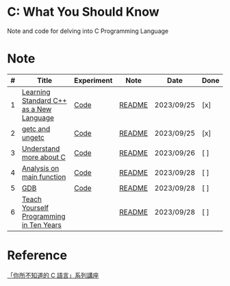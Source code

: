 # C: What You Should Know
Note and code for delving into C Programming Language

# Note

| # | Title | Experiment | Note | Date | Done |
|---|  -------- | ----- | -------- | ---------- | --- |
|1| [Learning Standard C++ as a New Language](https://hackmd.io/@sysprog/c-standards)| [Code](./Experiments/Learning%20Standard%20C++%20as%20a%20New%20Language)| [README](./Notes/Learning%20Standard%20C++%20as%20a%20New%20Language/README.md) | 2023/09/25 | [x] |
|2| [getc and ungetc](https://linux.die.net/man/3/getc)| [Code](./Experiments/getc_and_ungetc)| [README](./Notes/getc_and_ungetc/README.md) | 2023/09/25 | [x] |
|3| [Understand more about C](https://www.slideshare.net/YiHsiuHsu/understand-more-about-c)| [Code](./Experiments/understand%20more%20about%20c)| [README](./Notes/understand%20more%20about%20c/README.md) | 2023/09/26 | [ ] |
|4| [Analysis on main function](https://www.zhihu.com/question/338814178/answer/783725339)| [Code](./Experiments/Analysis%20on%20main%20function)| [README](./Notes/Analysis%20on%20main%20function/README.md) | 2023/09/28 | [ ] |
|5| [GDB](https://blog.vgod.tw/2006/06/21/gdb%E7%9A%84%E5%A6%99%E7%94%A8/)| [Code](./Experiments/gdb)| [README](./Notes/gdb/README.md) | 2023/09/28 | [ ] |
|6| [Teach Yourself Programming in Ten Years](https://norvig.com/21-days.html)| | [README](./Notes/Teach%20Yourself%20Programming%20in%20Ten%20Years/README.md) | 2023/09/28 | [ ] |

# Reference
[「你所不知道的 C 語言」系列講座](https://hackmd.io/@sysprog/c-programming)
